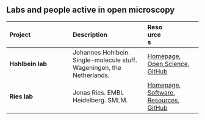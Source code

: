 ## Labs and people active in open microscopy

| <div style="width:150px">Project</div>  | <div style="width:100px">Description</div> | <div style="width:40px">Resources</div>
| :---| :--- | :---
| **Hohlbein lab** |Johannes Hohlbein. Single-molecule stuff. Wageningen, the Netherlands.| [Homepage](https://jhohlbein.com/), [Open Science](https://jhohlbein.com/openscience/), [GitHub](https://github.com/HohlbeinLab)
| **Ries lab** |Jonas Ries. EMBL Heidelberg. SMLM. | [Homepage](https://rieslab.de), [Software](https://rieslab.de#software), [Resources](https://rieslab.de/#resources), [GitHub](https://github.com/ries-lab)
